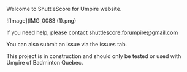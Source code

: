 Welcome to ShuttleScore for Umpire website.

![Image](IMG_0083 (1).png)

If you need help, please contact shuttlescore.forumpire@gmail.com

You can also submit an issue via the issues tab.

This project is in construction and should only be tested or used with Umpire of Badminton Quebec.
